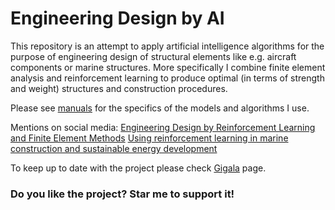 # Engineering Design by AI
This repository is an attempt to apply artificial intelligence algorithms for the purpose of engineering design of structural elements like e.g. aircraft components or marine structures. More specifically I combine finite element analysis and reinforcement learning to produce optimal (in terms of strength and weight) structures and construction procedures.  

Please see  [manuals](https://github.com/gigatskhondia/Engineering_Design_by_Artificial_Intelligence/tree/master/design_by_reinforcement_learning_and_finite_element_analysis/manuals) for the specifics of the models and algorithms I use.

Mentions on social media:
[Engineering Design by Reinforcement Learning and Finite Element Methods](https://gigatskhondia.medium.com/engineering-design-by-reinforcement-learning-and-finite-element-methods-82eb57796424)
[Using reinforcement learning in marine construction and sustainable energy development](https://gigatskhondia.medium.com/using-reinforcement-learning-in-marine-construction-and-sustainable-energy-development-b5f301fb2397)

To keep up to date with the project please check [Gigala](https://www.facebook.com/GigaTsk) page.

 
### Do you like the project? Star me to support it!

